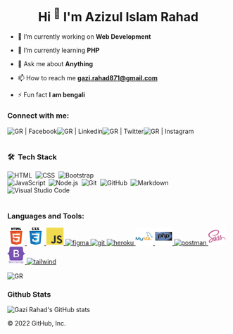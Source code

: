 <h1 align="center">Hi <sup>👋</sup> I'm Azizul Islam Rahad</h1>
<!-- <h3 align="center">Web developer from Bangladesh</h3> -->

- 🔭 I’m currently working on **Web Development**

- 🌱 I’m currently learning **PHP**

- 💬 Ask me about **Anything**

- 📫 How to reach me **gazi.rahad871@gmail.com**

-  ⚡ Fun fact **I am bengali**

### Connect with me:

<a href="https://www.facebook.com/gazi.rahad.5"><img align="left" alt="GR | Facebook"  target="_blank" src="https://img.icons8.com/color/48/000000/facebook-circled--v5.png"/></a>
<a href="https://www.linkedin.com/in/gazi-rahad-1ab1b0191/"><img align="left" alt="GR | Linkedin"  target="_blank" src="https://img.icons8.com/color/48/000000/linkedin-circled--v1.png"/></a><a href="https://twitter.com/GaziRahad3"> <img align="left" alt="GR | Twitter"  target="_blank" src="https://img.icons8.com/color/48/000000/twitter--v1.png"/></a>
<a href="#"> <img align="left" alt="GR | Instagram"  target="_blank" src="https://img.icons8.com/color/48/000000/instagram-new--v1.png"/></a>

<br />
<br />

### 🛠 &nbsp;Tech Stack


![HTML](https://img.shields.io/badge/-HTML-05122A?style=flat&logo=HTML5)&nbsp;
![CSS](https://img.shields.io/badge/-CSS-05122A?style=flat&logo=CSS3&logoColor=1572B6)&nbsp;
![Bootstrap](https://img.shields.io/badge/-Bootstrap-05122A?style=flat&logo=bootstrap&logoColor=563D7C)\
![JavaScript](https://img.shields.io/badge/-JavaScript-05122A?style=flat&logo=javascript)&nbsp;
![Node.js](https://img.shields.io/badge/-Node.js-05122A?style=flat&logo=node.js)&nbsp;
![Git](https://img.shields.io/badge/-Git-05122A?style=flat&logo=git)&nbsp;
![GitHub](https://img.shields.io/badge/-GitHub-05122A?style=flat&logo=github)&nbsp;
![Markdown](https://img.shields.io/badge/-Markdown-05122A?style=flat&logo=markdown)\
![Visual Studio Code](https://img.shields.io/badge/-Visual%20Studio%20Code-05122A?style=flat&logo=visual-studio-code&logoColor=007ACC)&nbsp;
<br />
<br />
<h3 align="left">Languages and Tools:</h3>
<p align="left"> 
   <a href="https://www.w3.org/html/" target="_blank"> <img src="https://raw.githubusercontent.com/devicons/devicon/master/icons/html5/html5-original-wordmark.svg" alt="html5" width="40" height="40"/> </a> <a href="https://www.w3schools.com/css/" target="_blank"> <img src="https://raw.githubusercontent.com/devicons/devicon/master/icons/css3/css3-original-wordmark.svg" alt="css3" width="40" height="40"/> </a> <a href="https://developer.mozilla.org/en-US/docs/Web/JavaScript" target="_blank"> <img src="https://raw.githubusercontent.com/devicons/devicon/master/icons/javascript/javascript-original.svg" alt="javascript" width="40" height="40"/> </a>
  <a href="https://www.figma.com/" target="_blank"> <img src="https://www.vectorlogo.zone/logos/figma/figma-icon.svg" alt="figma" width="40" height="40"/> </a> 
  <a href="https://git-scm.com/" target="_blank"> <img src="https://www.vectorlogo.zone/logos/git-scm/git-scm-icon.svg" alt="git" width="40" height="40"/> </a>
  <a href="https://heroku.com" target="_blank"> <img src="https://www.vectorlogo.zone/logos/heroku/heroku-icon.svg" alt="heroku" width="40" height="40"/> </a>
  <a href="https://www.mysql.com/" target="_blank"> <img src="https://raw.githubusercontent.com/devicons/devicon/master/icons/mysql/mysql-original-wordmark.svg" alt="mysql" width="40" height="40"/> </a><a href="https://www.php.net" target="_blank"> <img src="https://raw.githubusercontent.com/devicons/devicon/master/icons/php/php-original.svg" alt="php" width="40" height="40"/> </a> <a href="https://postman.com" target="_blank"> <img src="https://www.vectorlogo.zone/logos/getpostman/getpostman-icon.svg" alt="postman" width="40" height="40"/> </a>  <a href="https://sass-lang.com" target="_blank"> <img src="https://raw.githubusercontent.com/devicons/devicon/master/icons/sass/sass-original.svg" alt="sass" width="40" height="40"/> </a><a href="https://getbootstrap.com" target="_blank"> <img src="https://raw.githubusercontent.com/devicons/devicon/master/icons/bootstrap/bootstrap-plain-wordmark.svg" alt="bootstrap" width="40" height="40"/> </a>   <a href="https://tailwindcss.com/" target="_blank"> <img src="https://www.vectorlogo.zone/logos/tailwindcss/tailwindcss-icon.svg" alt="tailwind" width="40" height="40"/> </a> </p>


<p><img width="494" align="center" src="https://github-readme-stats.vercel.app/api/top-langs?username=gazirahad7&show_icons=true&locale=en&layout=compact" alt="GR" /></p>

<!--
<p><img align="center" src="https://github-readme-stats.vercel.app/api?username=gazirahad7&show_icons=true&locale=en" alt="GR" /></p>
-->
### Github Stats 
![Gazi Rahad's GitHub stats](https://github-readme-stats-green-three.vercel.app/api?username=gazirahad7&count_private=true&theme=tokyonight)

© 2022 GitHub, Inc.

